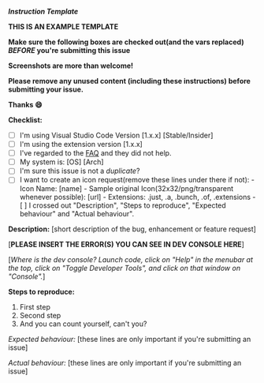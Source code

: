 _**Instruction Template**_

**THIS IS AN EXAMPLE TEMPLATE**

**Make sure the following boxes are checked out(and the vars replaced) *BEFORE* you're submitting this issue**

**Screenshots are more than welcome!**

**Please remove any unused content (including these instructions) before submitting your issue.**

**Thanks :smile:**

**Checklist:**
- [ ] I'm using Visual Studio Code Version [1.x.x] [Stable/Insider]
- [ ] I'm using the extension version [1.x.x]
- [ ] I've regarded to the [FAQ](https://github.com/robertohuertasm/vscode-icons/blob/master/README.md#faqs) and they did not help.
- [ ] My system is: [OS] [Arch]
- [ ] I'm sure this issue is not a *duplicate*?
- [ ] I want to create an icon request(remove these lines under there if not):
      - Icon Name: [name]
      - Sample original Icon(32x32/png/transparent whenever possible): [url]
      - Extensions: .just, .a, .bunch, .of, .extensions
      - [ ] I crossed out "Description", "Steps to reproduce", "Expected behaviour" and "Actual behaviour".

**Description:**
[short description of the bug, enhancement or feature request]

[**PLEASE INSERT THE ERROR(S) YOU CAN SEE IN DEV CONSOLE HERE**]

[_Where is the dev console? Launch code, click on "Help" in the menubar at the top, click on "Toggle Developer Tools", and click on that window on "Console"._]

**Steps to reproduce:**
1. First step
2. Second step
3. And you can count yourself, can't you?

_Expected behaviour:_
[these lines are only important if you're submitting an issue]

_Actual behaviour:_
[these lines are only important if you're submitting an issue]

